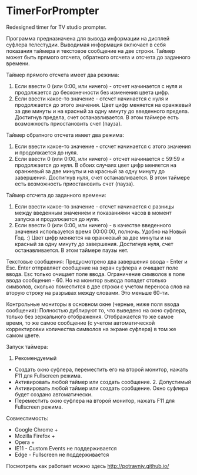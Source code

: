 # TimerForPrompter
Redesigned timer for TV studio prompter.

Программа предназначена для вывода информации на дисплей суфлера телестудии.
Выводимая информация включает в себя показания таймера и текстовое сообщение на две строки.
Таймер может быть прямого отсчета, обратного отсчета и отсчета до заданного времени.

Таймер прямого отсчета имеет два режима:
1. Если ввести 0 (или 0:00, или ничего) - отсчет начинается с нуля и продолжается до бесконечности без изменения цвета цифр.
2. Если ввести какое-то значение - отсчет начинается с нуля и продолжается до этого значения.
Цвет цифр меняется на оранжевый за две минуты и на красный за одну минуту до введенного предела.
Достигнув предела, счет останавливается.
В этом таймере есть возможность приостановить счет (пауза).

Таймер обратного отсчета имеет два режима:
1. Если ввести какое-то значение - отсчет начинается с этого значения и продолжается до нуля.
2. Если ввести 0 (или 0:00, или ничего) - отсчет начинается с 59:59 и продолжается до нуля.
В обоих случаях цвет цифр меняется на оранжевый за две минуты и на красный за одну минуту до завершения.
Достигнув нуля, счет останавливается.
В этом таймере есть возможность приостановить счет (пауза).

Таймер отсчета до заданного времени:
1. Если ввести какое-то значение - отсчет начинается с разницы между введенным значением
и показаниями часов в момент запуска и продолжается до нуля.
2. Если ввести 0 (или 0:00, или ничего) - в качестве введенного значения используется время 00:00:00, полночь.
Удобно на Новый Год. :)
Цвет цифр меняется на оранжевый за две минуты и на красный за одну минуту до завершения.
Достигнув нуля, счет останавливается.
В этом таймере паузы нет.

Текстовые сообщения:
Предусмотрено два завершения ввода - Enter и Esc.
Enter отправляет сообщение на экран суфлера и очищает поле ввода.
Esc только очищает поле ввода.
Ограничение символов в поле ввода сообщения - 60. Но на монитор вывода попадет столько символов,
сколько поместится в две строки с учетом переноса слов на вторую строку на разрывах между словами.
Это меньше 60-ти.

Контрольные мониторы в основном окне (черные, ниже поля ввода сообщения):
Полностью дублируют то, что выведено на окно суфлера, только без зеркального отображения.
Отображается то же самое время, то же самое сообщение (с учетом автоматической корректировки
количества символов на экране суфлера) в том же самом цвете.

Запуск таймера:
  1. Рекомендуемый
- Создать окно суфлера, переместить его на второй монитор, нажать F11 для Fullscreen режима.
- Активировать любой таймер или создать сообщение.
  2. Допустимый
- Активировать любой таймер или создать сообщение. Окно суфлера будет создано автоматически.
- Переместить окно суфлера на второй монитор, нажать F11 для Fullscreen режима.

Совместимость:
- Google Chrome 	+
- Mozilla Firefox   +
- Opera 	        +
- IE11              -     Custom Events не поддерживается
- Edge              -     Fullscreen не поддерживается

Посмотреть как работает можно здесь http://potravniy.github.io/
